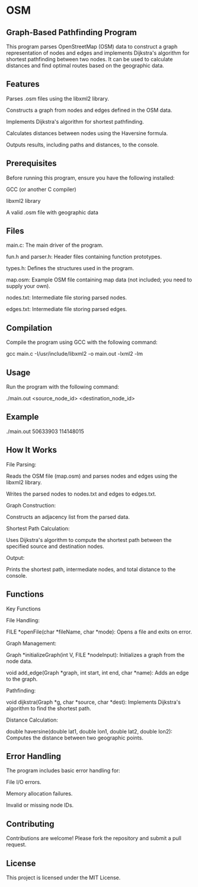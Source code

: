 # OSM
## Graph-Based Pathfinding Program

This program parses OpenStreetMap (OSM) data to construct a graph representation of nodes and edges and implements Dijkstra's algorithm for shortest pathfinding between two nodes. It can be used to calculate distances and find optimal routes based on the geographic data.

## Features

Parses .osm files using the libxml2 library.

Constructs a graph from nodes and edges defined in the OSM data.

Implements Dijkstra's algorithm for shortest pathfinding.

Calculates distances between nodes using the Haversine formula.

Outputs results, including paths and distances, to the console.

## Prerequisites

Before running this program, ensure you have the following installed:

GCC (or another C compiler)

libxml2 library

A valid .osm file with geographic data

## Files

main.c: The main driver of the program.

fun.h and parser.h: Header files containing function prototypes.

types.h: Defines the structures used in the program.

map.osm: Example OSM file containing map data (not included; you need to supply your own).

nodes.txt: Intermediate file storing parsed nodes.

edges.txt: Intermediate file storing parsed edges.

## Compilation

Compile the program using GCC with the following command:

gcc main.c -I/usr/include/libxml2 -o main.out -lxml2 -lm

## Usage

Run the program with the following command:

./main.out <source_node_id> <destination_node_id>

## Example

./main.out 50633903 114148015

## How It Works

File Parsing:

Reads the OSM file (map.osm) and parses nodes and edges using the libxml2 library.

Writes the parsed nodes to nodes.txt and edges to edges.txt.

Graph Construction:

Constructs an adjacency list from the parsed data.

Shortest Path Calculation:

Uses Dijkstra's algorithm to compute the shortest path between the specified source and destination nodes.

Output:

Prints the shortest path, intermediate nodes, and total distance to the console.

## Functions

Key Functions

File Handling:

FILE *openFile(char *fileName, char *mode): Opens a file and exits on error.

Graph Management:

Graph *initializeGraph(int V, FILE *nodeInput): Initializes a graph from the node data.

void add_edge(Graph *graph, int start, int end, char *name): Adds an edge to the graph.

Pathfinding:

void dijkstra(Graph *g, char *source, char *dest): Implements Dijkstra's algorithm to find the shortest path.

Distance Calculation:

double haversine(double lat1, double lon1, double lat2, double lon2): Computes the distance between two geographic points.

## Error Handling

The program includes basic error handling for:

File I/O errors.

Memory allocation failures.

Invalid or missing node IDs.


## Contributing

Contributions are welcome! Please fork the repository and submit a pull request.

## License

This project is licensed under the MIT License.
